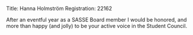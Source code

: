 Title: Hanna Holmström
Registration: 22162

After an eventful year as a SASSE Board member I would be honored, and more than happy (and jolly) to be your active voice in the Student Council.

